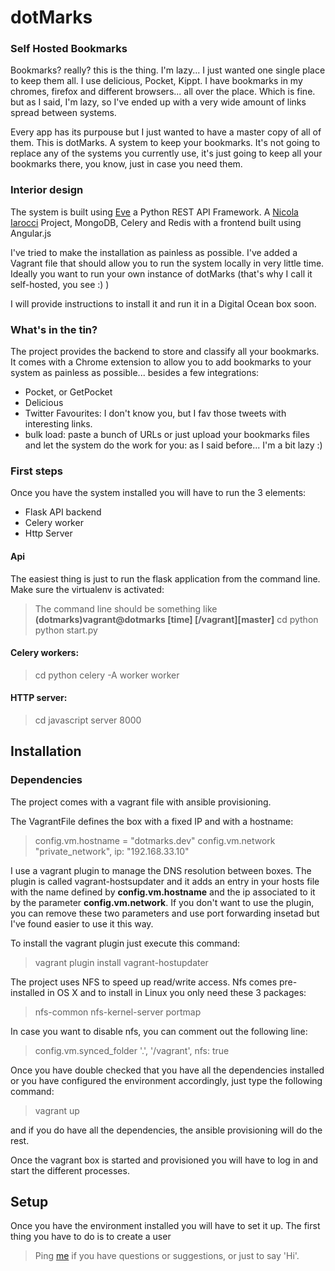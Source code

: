 

dotMarks
========

### Self Hosted Bookmarks

Bookmarks? really? this is the thing. I'm lazy... I just wanted one single place to keep them all. I use delicious, Pocket, Kippt. I have bookmarks in my chromes, firefox and different browsers... all over the place. Which is fine. but as I said, I'm lazy, so I've ended up with a very wide amount of links spread between systems.

Every app has its purpouse but I just wanted to have a master copy of all of them. This is dotMarks. A system to keep your bookmarks. It's not going to replace any of the systems you currently use, it's just going to keep all your bookmarks there, you know, just in case you need them.

### Interior design
The system is built using [Eve][1] a Python REST API Framework. A [Nicola Iarocci][2] Project, MongoDB, Celery and Redis with a frontend built using Angular.js

I've tried to make the installation as painless as possible. I've added a Vagrant file that should allow you to run the system locally in very little time. Ideally you want to run your own instance of dotMarks (that's why I call it self-hosted, you see :) )

I will provide instructions to install it and run it in a Digital Ocean box soon.

### What's in the tin?
The project provides the backend to store and classify all your bookmarks. It comes with a Chrome extension to allow you to add bookmarks to your system as painless as possible... besides a few integrations:

 - Pocket, or GetPocket
 - Delicious
 - Twitter Favourites: I don't know you, but I fav those tweets with interesting links.
 - bulk load: paste a bunch of URLs or just upload your bookmarks files and let the system do the work for you: as I said before... I'm a bit lazy :)

### First steps

Once you have the system installed you will have to run the 3 elements:

 - Flask API backend
 - Celery worker
 - Http Server

#### Api

The easiest thing is just to run the flask application from the command line. Make sure the virtualenv is activated:

 > The command line should be something like
  **(dotmarks)vagrant@dotmarks [time] [/vagrant][master]**
       cd python
       python start.py

#### Celery workers:

> cd python
  celery -A worker worker

#### HTTP server:

> cd javascript
  server 8000

## Installation

### Dependencies
The project comes with a vagrant file with ansible provisioning.

The VagrantFile defines the box with a fixed IP and with a hostname:

>   config.vm.hostname = "dotmarks.dev"
    config.vm.network "private_network", ip: "192.168.33.10"

I use a vagrant plugin to manage the DNS resolution between boxes. The plugin is called vagrant-hostsupdater and it adds an entry in your hosts file with the name defined by **config.vm.hostname** and the ip associated to it by the parameter **config.vm.network**. If you don't want to use the plugin, you can remove these two parameters and use port forwarding insetad but I've found easier to use it this way.

To install the vagrant plugin just execute this command:

> vagrant plugin install vagrant-hostupdater

The project uses NFS to speed up read/write access. Nfs comes pre-installed in OS X and to install in Linux you only need these 3 packages:

> nfs-common nfs-kernel-server portmap

In case you want to disable nfs, you can comment out the following line:

> config.vm.synced_folder '.', '/vagrant', nfs: true

Once you have double checked that you have all the dependencies installed or you have configured the environment accordingly, just type the following command:

> vagrant up

and if you do have all the dependencies, the ansible provisioning will do the rest.

Once the vagrant box is started and provisioned you will have to log in and start the different processes.


## Setup

Once you have the environment installed you will have to set it up. The first thing you have to do is to create a user




>  Ping [me](https://twitter.com/ipedrazas) if you have questions or suggestions, or just to say 'Hi'.


  [1]: http://python-eve.org/
  [2]: https://twitter.com/nicolaiarocci
